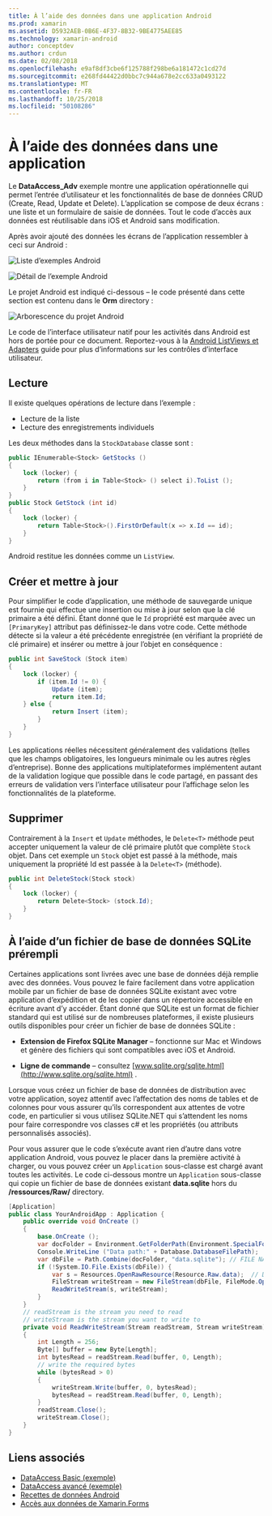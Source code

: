 ```yaml
---
title: À l’aide des données dans une application Android
ms.prod: xamarin
ms.assetid: D5932AEB-0B6E-4F37-8B32-9BE4775AEE85
ms.technology: xamarin-android
author: conceptdev
ms.author: crdun
ms.date: 02/08/2018
ms.openlocfilehash: e9af8df3cbe6f125788f298be6a181472c1cd27d
ms.sourcegitcommit: e268fd44422d0bbc7c944a678e2cc633a0493122
ms.translationtype: MT
ms.contentlocale: fr-FR
ms.lasthandoff: 10/25/2018
ms.locfileid: "50108286"
---
```

# <a name="using-data-in-an-app"></a>À l’aide des données dans une application

Le **DataAccess_Adv** exemple montre une application opérationnelle qui permet l’entrée d’utilisateur et les fonctionnalités de base de données CRUD (Create, Read, Update et Delete). L’application se compose de deux écrans : une liste et un formulaire de saisie de données. Tout le code d’accès aux données est réutilisable dans iOS et Android sans modification.

Après avoir ajouté des données les écrans de l’application ressembler à ceci sur Android :

![Liste d’exemples Android](using-data-in-an-app-images/image11.png "liste d’exemples Android")

![Détail de l’exemple Android](using-data-in-an-app-images/image12.png "détail de l’exemple d’Android")

Le projet Android est indiqué ci-dessous &ndash; le code présenté dans cette section est contenu dans le **Orm** directory :

![Arborescence du projet Android](using-data-in-an-app-images/image14.png "arborescence du projet Android")

Le code de l’interface utilisateur natif pour les activités dans Android est hors de portée pour ce document. Reportez-vous à la [Android ListViews et Adapters](~/android/user-interface/layouts/list-view/index.md) guide pour plus d’informations sur les contrôles d’interface utilisateur.

## <a name="read"></a>Lecture

Il existe quelques opérations de lecture dans l’exemple :

-  Lecture de la liste
-  Lecture des enregistrements individuels

Les deux méthodes dans la `StockDatabase` classe sont :

```csharp
public IEnumerable<Stock> GetStocks ()
{
    lock (locker) {
        return (from i in Table<Stock> () select i).ToList ();
    }
}
public Stock GetStock (int id)
{
    lock (locker) {
        return Table<Stock>().FirstOrDefault(x => x.Id == id);
    }
}
```

Android restitue les données comme un `ListView`.

## <a name="create-and-update"></a>Créer et mettre à jour

Pour simplifier le code d’application, une méthode de sauvegarde unique est fournie qui effectue une insertion ou mise à jour selon que la clé primaire a été défini. Étant donné que le `Id` propriété est marquée avec un `[PrimaryKey]` attribut pas définissez-le dans votre code. Cette méthode détecte si la valeur a été précédente enregistrée (en vérifiant la propriété de clé primaire) et insérer ou mettre à jour l’objet en conséquence :

```csharp
public int SaveStock (Stock item)
{
    lock (locker) {
        if (item.Id != 0) {
            Update (item);
            return item.Id;
    } else {
            return Insert (item);
        }
    }
}
```

Les applications réelles nécessitent généralement des validations (telles que les champs obligatoires, les longueurs minimale ou les autres règles d’entreprise). Bonne des applications multiplateformes implémentent autant de la validation logique que possible dans le code partagé, en passant des erreurs de validation vers l’interface utilisateur pour l’affichage selon les fonctionnalités de la plateforme.

## <a name="delete"></a>Supprimer

Contrairement à la `Insert` et `Update` méthodes, le `Delete<T>` méthode peut accepter uniquement la valeur de clé primaire plutôt que complète `Stock` objet. Dans cet exemple un `Stock` objet est passé à la méthode, mais uniquement la propriété Id est passée à la `Delete<T>` (méthode).

```csharp
public int DeleteStock(Stock stock)
{
    lock (locker) {
        return Delete<Stock> (stock.Id);
    }
}
```

## <a name="using-a-pre-populated-sqlite-database-file"></a>À l’aide d’un fichier de base de données SQLite prérempli

Certaines applications sont livrées avec une base de données déjà remplie avec des données. Vous pouvez le faire facilement dans votre application mobile par un fichier de base de données SQLite existant avec votre application d’expédition et de les copier dans un répertoire accessible en écriture avant d’y accéder. Étant donné que SQLite est un format de fichier standard qui est utilisé sur de nombreuses plateformes, il existe plusieurs outils disponibles pour créer un fichier de base de données SQLite :

-   **Extension de Firefox SQLite Manager** &ndash; fonctionne sur Mac et Windows et génère des fichiers qui sont compatibles avec iOS et Android.

-   **Ligne de commande** &ndash; consultez [www.sqlite.org/sqlite.html](http://www.sqlite.org/sqlite.html) .

Lorsque vous créez un fichier de base de données de distribution avec votre application, soyez attentif avec l’affectation des noms de tables et de colonnes pour vous assurer qu’ils correspondent aux attentes de votre code, en particulier si vous utilisez SQLite.NET qui s’attendent les noms pour faire correspondre vos classes c# et les propriétés (ou attributs personnalisés associés).

Pour vous assurer que le code s’exécute avant rien d’autre dans votre application Android, vous pouvez le placer dans la première activité à charger, ou vous pouvez créer un `Application` sous-classe est chargé avant toutes les activités. Le code ci-dessous montre un `Application` sous-classe qui copie un fichier de base de données existant **data.sqlite** hors du **/ressources/Raw/** directory.

```csharp
[Application]
public class YourAndroidApp : Application {
    public override void OnCreate ()
    {
        base.OnCreate ();
        var docFolder = Environment.GetFolderPath(Environment.SpecialFolder.Personal);
        Console.WriteLine ("Data path:" + Database.DatabaseFilePath);
        var dbFile = Path.Combine(docFolder, "data.sqlite"); // FILE NAME TO USE WHEN COPIED
        if (!System.IO.File.Exists(dbFile)) {
            var s = Resources.OpenRawResource(Resource.Raw.data);  // DATA FILE RESOURCE ID
            FileStream writeStream = new FileStream(dbFile, FileMode.OpenOrCreate, FileAccess.Write);
            ReadWriteStream(s, writeStream);
        }
    }
    // readStream is the stream you need to read
    // writeStream is the stream you want to write to
    private void ReadWriteStream(Stream readStream, Stream writeStream)
    {
        int Length = 256;
        Byte[] buffer = new Byte[Length];
        int bytesRead = readStream.Read(buffer, 0, Length);
        // write the required bytes
        while (bytesRead > 0)
        {
            writeStream.Write(buffer, 0, bytesRead);
            bytesRead = readStream.Read(buffer, 0, Length);
        }
        readStream.Close();
        writeStream.Close();
    }
}
```


## <a name="related-links"></a>Liens associés

- [DataAccess Basic (exemple)](https://github.com/xamarin/mobile-samples/tree/master/DataAccess/Basic)
- [DataAccess avancé (exemple)](https://github.com/xamarin/mobile-samples/tree/master/DataAccess/Advanced)
- [Recettes de données Android](https://github.com/xamarin/recipes/tree/master/Recipes/android/data)
- [Accès aux données de Xamarin.Forms](~/xamarin-forms/app-fundamentals/databases.md)
